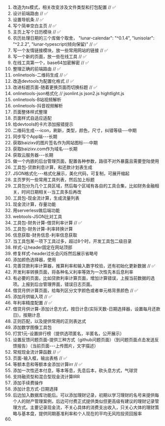 1. 改造为ts模式，相关改变涉及文件类型和打包配置 // ✅
2. 设计前端路由 // ✅
3. 设置导航条 // ✅
4. 写个简单空白主页 // ✅
5. 主页上写个日历模块 // ✅
6. 农历处理日期的三个库做个取舍，  "lunar-calendar": "^0.1.4", "lunisolar": "^2.2.2", "lunar-typescript(倾向保留)" // ✅
7.  写一个友情链接模块，放一些常用网站的链接 // ✅
8.  写一个新的页面，放一些在线工具 // ✅
9.  在线工具第一个，base64加密解密 // ✅
10. 整理正确的前端路由 // ✅
11. onlinetools-二维码生成 // ✅
12. 改造devtools为配置化格式 // ✅
13. 改进标题页面-随着更换页面而切换标题 // ✅
14. onlinetools-json格式化 // jsonlint.js json2.js hightlight.js
15. onlinetools-B站视频解析
16. onlinetools-抖音视频解析
17. 页面整体样式整理
18. 页面样式自适应适配
19. 给devtools的卡片添加报错提示
20. 二维码生成---icon，刷新，类型，颜色，尺寸，纠错等级---中期
21. 同步写个App端---长期
22. 获取baizixv的图片签名作为网站图标---中期
23. 获取baizixv.com作为域名---长期
24. 获取云服务器---长期
25. 做一个内嵌的后台管理页面，配置各种参数，路径不对外暴露且需要登陆使用
26. 工具包-贷款利息计算，和还款计划表生成
27. JSON格式化---格式化展示，美化代码，可复制，可展开缩起
28. 主页罗列一些常用工具列表，然后加上标题
29. 工具包分为几个工具区域，然后每个区域有各自的工具合集，比如财务金融相关，时间日期相关--当工具多后再改
30. 工具包-现金流计算，生成流量列表
31. 现金流计算，存量功能
32. 用serverless做后端功能
33. webtools-JSON比对工具
34. 工具包-财务计算-借贷利率计算 // ✅
35. 工具包-财务计算-利率转换计算
36. 信息获取-财务信息-利率信息获取
37. 当工具包某一项下工具过多，超过8个时，开发工具包二级目录
38. 样式-让header固定在网站顶部
39. 修复样式-header过长会闪烁然后展示省略号
40. 添加颜色选择器，使用<ColorPicker />
41. 完善贷款利率计算器，推算利率和输入数字校验，还有初始化更新数据 // ✅
42. 开发利率转换页面，将各种名义利率等效为一次性先本后息利率
43. 有必要的页面，比如贷款利率计算页面，增加计算错误，上报当前数据的选项。上报到后台管理界面，错误日志页面。
44. 借贷月供计算页面，给每列区分文字颜色或者单元格背景颜色 // ✅
45. 添加月供输入项 // ✅
46. 年利率精度配置 // ✅
47. 借贷月供计算-添加计息方式，按日计息(实际天数-日期选择器，设置每月还款日)，按期计息
48. 正则匹配，以及提供常用的正则表达式
49. 添加数学图像工具包
50. 打赏1元-设置排行榜（提供选项匿名，半匿名，公开展示）
51. 设置反馈问题页面-提供三种方式（github问题页面）（到问题页面点击发送反馈报告）（当前页面---上传图片，文字描述）
52. 常规现金流计算函数 // ✅
53. 页面-输入框，输出表格  // ✅
54. 等额本息和等额本金添加计算irr // ✅
55. 添加一次性还本付息，等本等息，先息后本，砍头息方式，气球贷
56. 支持融资型和混合型现金流计算IRR
57. 添加手续费操作
58. 添加计息方式-日期选择
59. 后边加入数据库功能后。可以添加理财记录，初期以学习理财的名号来提供每个人的财产管理案例，后边可付费正式提供类似但更高级有建议的理财记录管理方式。主要记录现金流，不关心具体的消费支出收入，只关心大体的理财策略与基本盘，提供同期基准利率和个人现在的平均无风险投资回报率
60. 
